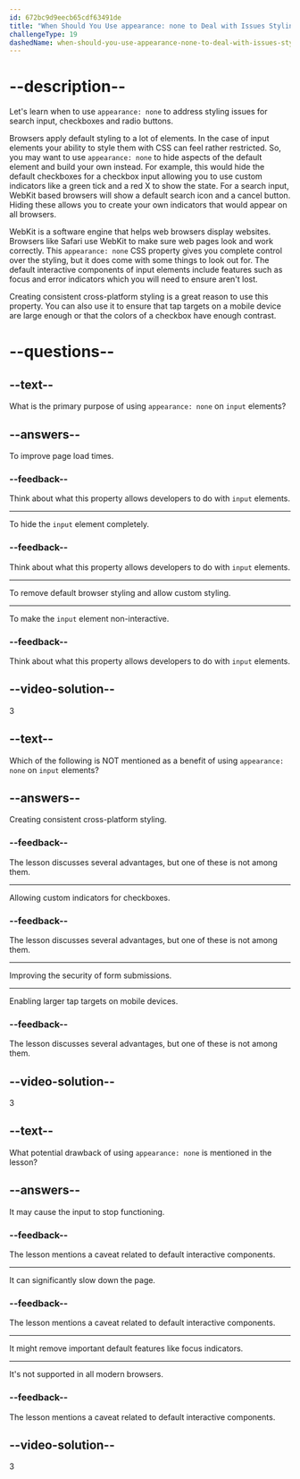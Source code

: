 ```yaml
---
id: 672bc9d9eecb65cdf63491de
title: "When Should You Use appearance: none to Deal with Issues Styling Search Inputs and Checkboxes?"
challengeType: 19
dashedName: when-should-you-use-appearance-none-to-deal-with-issues-styling-search-inputs-and-checkboxes
---
```


# --description--

Let's learn when to use `appearance: none` to address styling issues for search input, checkboxes and radio buttons.

Browsers apply default styling to a lot of elements. In the case of input elements your ability to style them with CSS can feel rather restricted. So, you may want to use `appearance: none` to hide aspects of the default element and build your own instead. For example, this would hide the default checkboxes for a checkbox input allowing you to use custom indicators like a green tick and a red X to show the state. For a search input, WebKit based browsers will show a default search icon and a cancel button. Hiding these allows you to create your own indicators that would appear on all browsers. 

WebKit is a software engine that helps web browsers display websites. Browsers like Safari use WebKit to make sure web pages look and work correctly. This `appearance: none` CSS property gives you complete control over the styling, but it does come with some things to look out for. The default interactive components of input elements include features such as focus and error indicators which you will need to ensure aren't lost.

Creating consistent cross-platform styling is a great reason to use this property. You can also use it to ensure that tap targets on a mobile device are large enough or that the colors of a checkbox have enough contrast. 

# --questions--

## --text--

What is the primary purpose of using `appearance: none` on `input` elements?

## --answers--

To improve page load times.

### --feedback--

Think about what this property allows developers to do with `input` elements.

---

To hide the `input` element completely.

### --feedback--

Think about what this property allows developers to do with `input` elements.

---

To remove default browser styling and allow custom styling.

---

To make the `input` element non-interactive.

### --feedback--

Think about what this property allows developers to do with `input` elements.

## --video-solution--

3

## --text--

Which of the following is NOT mentioned as a benefit of using `appearance: none` on `input` elements?

## --answers--

Creating consistent cross-platform styling.

### --feedback--

The lesson discusses several advantages, but one of these is not among them.

---

Allowing custom indicators for checkboxes.

### --feedback--

The lesson discusses several advantages, but one of these is not among them.

---

Improving the security of form submissions.

---

Enabling larger tap targets on mobile devices.

### --feedback--

The lesson discusses several advantages, but one of these is not among them.

## --video-solution--

3

## --text--

What potential drawback of using `appearance: none` is mentioned in the lesson?

## --answers--

It may cause the input to stop functioning.

### --feedback--

The lesson mentions a caveat related to default interactive components.

---

It can significantly slow down the page.

### --feedback--

The lesson mentions a caveat related to default interactive components.

---

It might remove important default features like focus indicators.

---

It's not supported in all modern browsers.

### --feedback--

The lesson mentions a caveat related to default interactive components.

## --video-solution--

3

